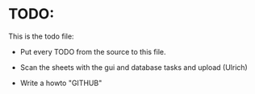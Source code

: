 # TODO:

This is the todo file:

* Put every TODO from the source to this file.

* Scan the sheets with the gui and database tasks and upload (Ulrich)

* Write a howto "GITHUB"
